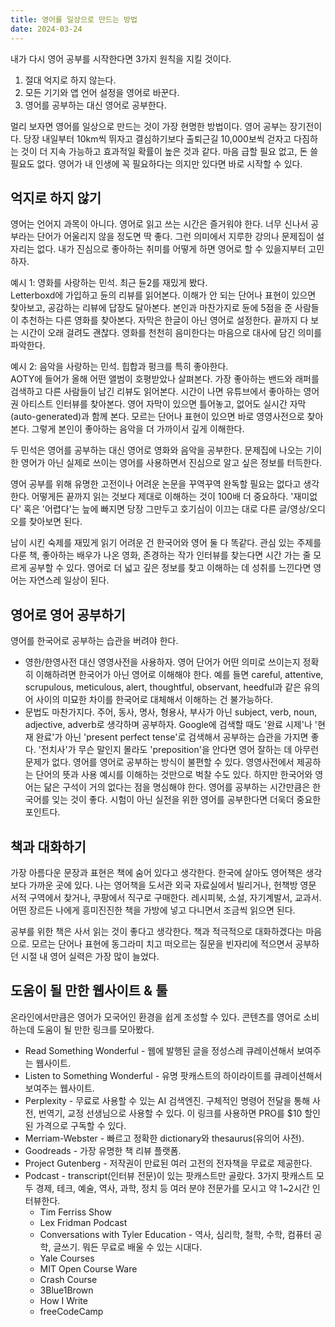 ```yaml
---
title: 영어를 일상으로 만드는 방법
date: 2024-03-24
---
```


내가 다시 영어 공부를 시작한다면 3가지 원칙을 지킬 것이다.

1. 절대 억지로 하지 않는다. 
2. 모든 기기와 앱 언어 설정을 영어로 바꾼다.  
3. 영어를 공부하는 대신 영어로 공부한다.

멀리 보자면 영어를 일상으로 만드는 것이 가장 현명한 방법이다. 영어 공부는 장기전이다. 당장 내일부터 10km씩 뛰자고 결심하기보다 출퇴근길 10,000보씩 걷자고 다짐하는 것이 더 지속 가능하고 효과적일 확률이 높은 것과 같다. 마음 급할 필요 없고, 돈 쓸 필요도 없다. 영어가 내 인생에 꼭 필요하다는 의지만 있다면 바로 시작할 수 있다.

## 억지로 하지 않기
영어는 언어지 과목이 아니다. 영어로 읽고 쓰는 시간은 즐거워야 한다. 너무 신나서 공부라는 단어가 어울리지 않을 정도면 딱 좋다. 그런 의미에서 지루한 강의나 문제집이 설 자리는 없다. 내가 진심으로 좋아하는 취미를 어떻게 하면 영어로 할 수 있을지부터 고민하자.

예시 1: 영화를 사랑하는 민석. 최근 듄2를 재밌게 봤다.  
Letterboxd에 가입하고 듄의 리뷰를 읽어본다. 이해가 안 되는 단어나 표현이 있으면 찾아보고, 공감하는 리뷰에 답장도 달아본다. 본인과 마찬가지로 듄에 5점을 준 사람들이 추천하는 다른 영화를 찾아본다. 자막은 한글이 아닌 영어로 설정한다. 끝까지 다 보는 시간이 오래 걸려도 괜찮다. 영화를 천천히 음미한다는 마음으로 대사에 담긴 의미를 파악한다.

예시 2: 음악을 사랑하는 민석. 힙합과 펑크를 특히 좋아한다.  
AOTY에 들어가 올해 어떤 앨범이 호평받았나 살펴본다. 가장 좋아하는 밴드와 래퍼를 검색하고 다른 사람들이 남긴 리뷰도 읽어본다. 시간이 나면 유튜브에서 좋아하는 영어권 아티스트 인터뷰를 찾아본다. 영어 자막이 있으면 틀어놓고, 없어도 실시간 자막(auto-generated)과 함께 본다. 모르는 단어나 표현이 있으면 바로 영영사전으로 찾아본다. 그렇게 본인이 좋아하는 음악을 더 가까이서 깊게 이해한다.

두 민석은 영어를 공부하는 대신 영어로 영화와 음악을 공부한다. 문제집에 나오는 기이한 영어가 아닌 실제로 쓰이는 영어를 사용하면서 진심으로 알고 싶은 정보를 터득한다.

영어 공부를 위해 유명한 고전이나 어려운 논문을 꾸역꾸역 완독할 필요는 없다고 생각한다. 어떻게든 끝까지 읽는 것보다 제대로 이해하는 것이 100배 더 중요하다. '재미없다' 혹은 '어렵다'는 늪에 빠지면 당장 그만두고 호기심이 이끄는 대로 다른 글/영상/오디오를 찾아보면 된다.

남이 시킨 숙제를 재밌게 읽기 어려운 건 한국어와 영어 둘 다 똑같다. 관심 있는 주제를 다룬 책, 좋아하는 배우가 나온 영화, 존경하는 작가 인터뷰를 찾는다면 시간 가는 줄 모르게 공부할 수 있다. 영어로 더 넓고 깊은 정보를 찾고 이해하는 데 성취를 느낀다면 영어는 자연스레 일상이 된다.

## 영어로 영어 공부하기
영어를 한국어로 공부하는 습관을 버려야 한다.
- 영한/한영사전 대신 영영사전을 사용하자. 영어 단어가 어떤 의미로 쓰이는지 정확히 이해하려면 한국어가 아닌 영어로 이해해야 한다. 예를 들면 careful, attentive, scrupulous, meticulous, alert, thoughtful, observant, heedful과 같은 유의어 사이의 미묘한 차이를 한국어로 대체해서 이해하는 건 불가능하다.
- 문법도 마찬가지다. 주어, 동사, 명사, 형용사, 부사가 아닌 subject, verb, noun, adjective, adverb로 생각하며 공부하자. Google에 검색할 때도 '완료 시제'나 '현재 완료'가 아닌 'present perfect tense'로 검색해서 공부하는 습관을 가지면 좋다. '전치사'가 무슨 말인지 몰라도 'preposition'을 안다면 영어 잘하는 데 아무런 문제가 없다. 
영어를 영어로 공부하는 방식이 불편할 수 있다. 영영사전에서 제공하는 단어의 뜻과 사용 예시를 이해하는 것만으로 벅찰 수도 있다. 하지만 한국어와 영어는 닮은 구석이 거의 없다는 점을 명심해야 한다. 영어를 공부하는 시간만큼은 한국어를 잊는 것이 좋다. 시험이 아닌 실전을 위한 영어를 공부한다면 더욱더 중요한 포인트다.

## 책과 대화하기
가장 아름다운 문장과 표현은 책에 숨어 있다고 생각한다. 한국에 살아도 영어책은 생각보다 가까운 곳에 있다. 나는 영어책을 도서관 외국 자료실에서 빌리거나, 헌책방 영문 서적 구역에서 찾거나, 쿠팡에서 직구로 구매한다. 레시피북, 소설, 자기계발서, 교과서. 어떤 장르든 나에게 흥미진진한 책을 가방에 넣고 다니면서 조금씩 읽으면 된다.

공부를 위한 책은 사서 읽는 것이 좋다고 생각한다. 책과 적극적으로 대화하겠다는 마음으로. 모르는 단어나 표현에 동그라미 치고 떠오르는 질문을 빈자리에 적으면서 공부하던 시절 내 영어 실력은 가장 많이 늘었다.

## 도움이 될 만한 웹사이트 & 툴
온라인에서만큼은 영어가 모국어인 환경을 쉽게 조성할 수 있다. 콘텐츠를 영어로 소비하는데 도움이 될 만한 링크를 모아봤다.
- Read Something Wonderful - 웹에 발행된 글을 정성스레 큐레이션해서 보여주는 웹사이트.
- Listen to Something Wonderful - 유명 팟캐스트의 하이라이트를 큐레이션해서 보여주는 웹사이트.
- Perplexity - 무료로 사용할 수 있는 AI 검색엔진. 구체적인 명령어 전달을 통해 사전, 번역기, 교정 선생님으로 사용할 수 있다. 이 링크를 사용하면 PRO를 $10 할인된 가격으로 구독할 수 있다.
- Merriam-Webster - 빠르고 정확한 dictionary와 thesaurus(유의어 사전).
- Goodreads - 가장 유명한 책 리뷰 플랫폼.
- Project Gutenberg - 저작권이 만료된 여러 고전의 전자책을 무료로 제공한다.
- Podcast - transcript(인터뷰 전문)이 있는 팟캐스트만 골랐다. 3가지 팟캐스트 모두 경제, 테크, 예술, 역사, 과학, 정치 등 여러 분야 전문가를 모시고 약 1~2시간 인터뷰한다.
    - Tim Ferriss Show
    - Lex Fridman Podcast
    - Conversations with Tyler
Education - 역사, 심리학, 철학, 수학, 컴퓨터 공학, 글쓰기. 뭐든 무료로 배울 수 있는 시대다.
    - Yale Courses
    - MIT Open Course Ware
    - Crash Course
    - 3Blue1Brown
    - How I Write
    - freeCodeCamp